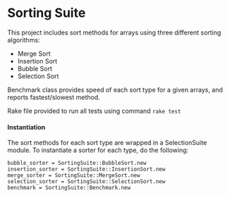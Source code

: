 # Sorting Suite

This project includes sort methods for arrays using three different sorting algorithms:

* Merge Sort
* Insertion Sort
* Bubble Sort
* Selection Sort

Benchmark class provides speed of each sort type for a given arrays, and reports fastest/slowest method.

Rake file provided to run all tests using command `rake test`

#### Instantiation
The sort methods for each sort type are wrapped in a SelectionSuite module.  To instantiate a sorter for each type, do the following:

```
bubble_sorter = SortingSuite::BubbleSort.new
insertion_sorter = SortingSuite::InsertionSort.new
merge_sorter = SortingSuite::MergeSort.new
selection_sorter = SortingSuite::SelectionSort.new
benchmark = SortingSuite::Benchmark.new
```
